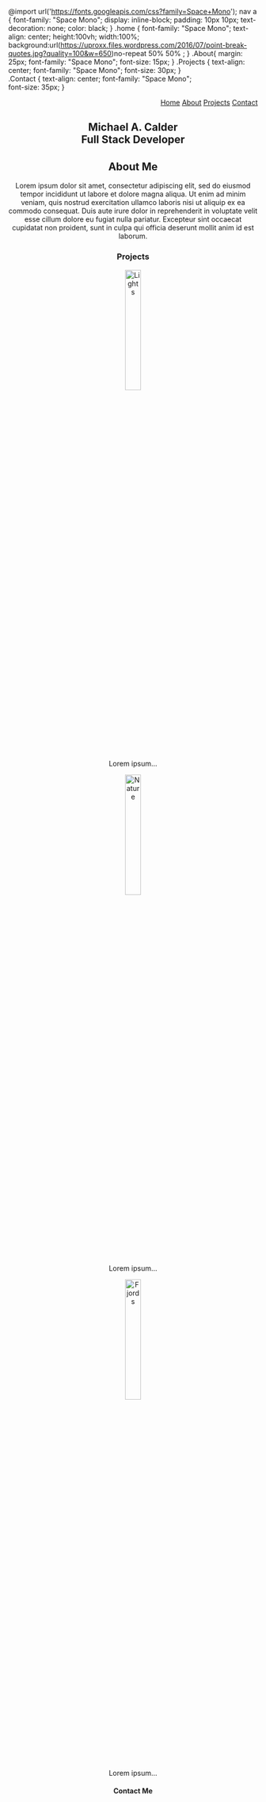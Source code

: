 @import url('https://fonts.googleapis.com/css?family=Space+Mono');
nav a {
  font-family: "Space Mono";
  display: inline-block;
  padding: 10px 10px;
  text-decoration: none;
  color: black;
}
.home {
    font-family: "Space Mono";
    text-align: center;
    height:100vh;
    width:100%;      
    background:url(https://uproxx.files.wordpress.com/2016/07/point-break-quotes.jpg?quality=100&w=650)no-repeat 50% 50% ;
  }
.About{
  margin: 25px;
  font-family: "Space Mono";
  font-size: 15px;
}
.Projects {
    text-align: center;
    font-family: "Space Mono"; 
    font-size: 30px;
}    
.Contact {
    text-align: center;
    font-family: "Space Mono";  
    font-size: 35px;
}  
<header>
      <div class="wrapper">
          <nav align="right">
            <a href="#">Home</a>
            <a href="#">About</a>
            <a href="#p">Projects</a>
            <a href="#f">Contact</a>
          </nav>
      </div>
   <body>
     <section class="home">
       <h1>Michael A. Calder<br/>Full Stack Developer</h1>
     </section>
     <section class="About">
       <h2 align="center">About Me</h2>
        <p>Lorem ipsum dolor sit amet, consectetur adipiscing elit, sed do eiusmod tempor incididunt ut labore et dolore magna aliqua. Ut enim ad minim veniam, quis nostrud exercitation ullamco laboris nisi ut aliquip ex ea commodo consequat. Duis aute irure dolor in reprehenderit in voluptate velit esse cillum dolore eu fugiat nulla pariatur. Excepteur sint occaecat cupidatat non proident, sunt in culpa qui officia deserunt mollit anim id est laborum.</p>
     </section>  
 <section>
       <h3 class="Projects">Projects</h3>
<div class="container">       
 <div class="row">
  <div class="col-md-4">
    <div class="thumbnail">
        <img src="https://i5.walmartimages.com/asr/8ad02e53-7a94-4e69-840d-d9ebd20adfbf_1.c262f79b6a96ef0979eb08e6a8c3ffb5.jpeg?odnHeight=450&odnWidth=450&odnBg=FFFFFF" alt="Lights" style="width:25%">
        <div class="caption">
          <p>Lorem ipsum...</p>
       </div>
    </div>
  </div>
  <div class="col-md-4">
    <div class="thumbnail">
<img src="https://upload.wikimedia.org/wikipedia/commons/3/36/Hopetoun_falls.jpg" alt="Nature" style="width:25%">
        <div class="caption">
          <p>Lorem ipsum...</p>
       </div>
    </div>
  </div>
  <div class="col-md-4">
    <div class="thumbnail">
<img src="http://www.fjords.com/wp-content/uploads/photo-gallery/DSC_9011.jpg" alt="Fjords" style="width:25%">
    <div class="caption">
        <p>Lorem ipsum...</p>
      </div>
    </div>
</section> 
     <section class="Contact">
       <h4>Contact Me</h4>
     </section> 
